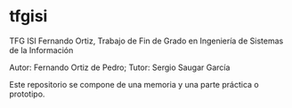 # tfgisi
TFG ISI Fernando Ortiz,
Trabajo de Fin de Grado en Ingeniería de Sistemas de la Información

Autor: Fernando Ortiz de Pedro;
Tutor: Sergio Saugar García

Este repositorio se compone de una memoria y una parte práctica o prototipo.

